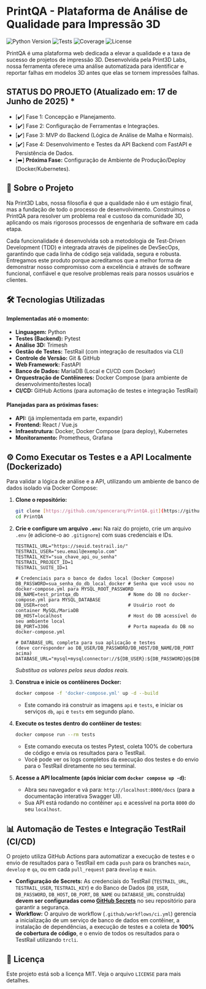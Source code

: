 # PrintQA - Plataforma de Análise de Qualidade para Impressão 3D

![Python Version](https://img.shields.io/badge/Python-3.12+-blue.svg) 
![Tests](https://img.shields.io/badge/Testes-Passing-brightgreen)
![Coverage](https://img.shields.io/badge/Cobertura-100%25-brightgreen) 
![License](https://img.shields.io/badge/Licença-MIT-blue)

PrintQA é uma plataforma web dedicada a elevar a qualidade e a taxa de sucesso de projetos de impressão 3D. Desenvolvida pela Print3D Labs, nossa ferramenta oferece uma análise automatizada para identificar e reportar falhas em modelos 3D antes que elas se tornem impressões falhas.

## STATUS DO PROJETO (Atualizado em: 17 de Junho de 2025) * 
* [✔️] Fase 1: Concepção e Planejamento.
* [✔️] Fase 2: Configuração de Ferramentas e Integrações.
* [✔️] Fase 3: MVP do Backend (Lógica de Análise de Malha e Normais).
* [✔️] Fase 4: Desenvolvimento e Testes da API Backend com FastAPI e Persistência de Dados.
* [➡️] **Próxima Fase:** Configuração de Ambiente de Produção/Deploy (Docker/Kubernetes). 

## 🚀 Sobre o Projeto

Na Print3D Labs, nossa filosofia é que a qualidade não é um estágio final, mas a fundação de todo o processo de desenvolvimento. Construímos o PrintQA para resolver um problema real e custoso da comunidade 3D, aplicando os mais rigorosos processos de engenharia de software em cada etapa.

Cada funcionalidade é desenvolvida sob a metodologia de Test-Driven Development (TDD) e integrada através de pipelines de DevSecOps, garantindo que cada linha de código seja validada, segura e robusta. Entregamos este produto porque acreditamos que a melhor forma de demonstrar nosso compromisso com a excelência é através de software funcional, confiável e que resolve problemas reais para nossos usuários e clientes.

## 🛠️ Tecnologias Utilizadas

#### Implementadas até o momento:
* **Linguagem:** Python
* **Testes (Backend):** Pytest
* **Análise 3D:** Trimesh
* **Gestão de Testes:** TestRail (com integração de resultados via CLI)
* **Controle de Versão:** Git & GitHub
* **Web Framework:** FastAPI
* **Banco de Dados:** MariaDB (Local e CI/CD com Docker)
* **Orquestração de Contêineres:** Docker Compose (para ambiente de desenvolvimento/testes local)
* **CI/CD:** GitHub Actions (para automação de testes e integração TestRail)

#### Planejadas para as próximas fases:
* **API:** (já implementada em parte, expandir)
* **Frontend:** React / Vue.js
* **Infraestrutura:** Docker, Docker Compose (para deploy), Kubernetes
* **Monitoramento:** Prometheus, Grafana

## ⚙️ Como Executar os Testes e a API Localmente (Dockerizado)

Para validar a lógica de análise e a API, utilizando um ambiente de banco de dados isolado via Docker Compose:

1.  **Clone o repositório:**
    ```bash
    git clone [https://github.com/spencerarq/PrintQA.git](https://github.com/spencerarq/PrintQA.git)
    cd PrintQA
    ```

2.  **Crie e configure um arquivo `.env`:**
    Na raiz do projeto, crie um arquivo `.env` (e adicione-o ao `.gitignore`) com suas credenciais e IDs.
    ```
    TESTRAIL_URL="https://seuid.testrail.io/"
    TESTRAIL_USER="seu.email@exemplo.com"
    TESTRAIL_KEY="sua_chave_api_ou_senha"
    TESTRAIL_PROJECT_ID=1
    TESTRAIL_SUITE_ID=1

    # Credenciais para o banco de dados local (Docker Compose)
    DB_PASSWORD=sua_senha_do_db_local_docker # Senha que você usou no docker-compose.yml para MYSQL_ROOT_PASSWORD
    DB_NAME=test_printqa_db                  # Nome do DB no docker-compose.yml para MYSQL_DATABASE
    DB_USER=root                             # Usuário root do container MySQL/MariaDB
    DB_HOST=localhost                        # Host do DB acessível do seu ambiente local
    DB_PORT=3306                             # Porta mapeada do DB no docker-compose.yml

    # DATABASE_URL completa para sua aplicação e testes 
    (deve corresponder ao DB_USER/DB_PASSWORD/DB_HOST/DB_NAME/DB_PORT acima)
    DATABASE_URL="mysql+mysqlconnector://${DB_USER}:${DB_PASSWORD}@${DB_HOST}:${DB_PORT}/${DB_NAME}"
    ```
    *Substitua os valores pelos seus dados reais.*

3.  **Construa e inicie os contêineres Docker:**
    ```bash
    docker compose -f 'docker-compose.yml' up -d --build
    ```
    * Este comando irá construir as imagens `api` e `tests`, e iniciar os serviços `db`, `api` e `tests` em segundo plano.

4.  **Execute os testes dentro do contêiner de testes:**
    ```bash
    docker compose run --rm tests
    ```
    * Este comando executa os testes Pytest, coleta 100% de cobertura de código e envia os resultados para o TestRail.
    * Você pode ver os logs completos da execução dos testes e do envio para o TestRail diretamente no seu terminal.

5.  **Acesse a API localmente (após iniciar com `docker compose up -d`):**
    * Abra seu navegador e vá para: `http://localhost:8000/docs` (para a documentação interativa Swagger UI).
    * Sua API está rodando no contêiner `api` e acessível na porta `8000` do seu `localhost`.

## 📊 Automação de Testes e Integração TestRail (CI/CD)

O projeto utiliza GitHub Actions para automatizar a execução de testes e o envio de resultados para o TestRail em cada `push` para os branches `main`, `develop` e `qa`, ou em cada `pull_request` para `develop` e `main`.

* **Configuração de Secrets:** As credenciais do TestRail (`TESTRAIL_URL`, `TESTRAIL_USER`, `TESTRAIL_KEY`) e do Banco de Dados (`DB_USER`, `DB_PASSWORD`, `DB_HOST`, `DB_PORT`, `DB_NAME` ou `DATABASE_URL` construída) **devem ser configuradas como [GitHub Secrets](https://docs.github.com/en/actions/security-guides/encrypted-secrets)** no seu repositório para garantir a segurança.
* **Workflow:** O arquivo de workflow (`.github/workflows/ci.yml`) gerencia a inicialização de um serviço de banco de dados em contêiner, a instalação de dependências, a execução de testes e a coleta de **100% de cobertura de código**, e o envio de todos os resultados para o TestRail utilizando `trcli`.

## 📄 Licença

Este projeto está sob a licença MIT. Veja o arquivo `LICENSE` para mais detalhes.
